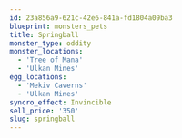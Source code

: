 ```yaml
---
id: 23a856a9-621c-42e6-841a-fd1804a09ba3
blueprint: monsters_pets
title: Springball
monster_type: oddity
monster_locations:
  - 'Tree of Mana'
  - 'Ulkan Mines'
egg_locations:
  - 'Mekiv Caverns'
  - 'Ulkan Mines'
syncro_effect: Invincible
sell_price: '350'
slug: springball
---
```

